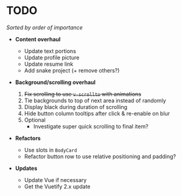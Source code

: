 # TODO

*Sorted by order of importance*

- **Content overhaul**
    - Update text portions
    - Update profile picture
    - Update resume link
    - Add snake project (+ remove others?)

- **Background/scrolling overhaul**
    1. ~~Fix scrolling to use `v-scrollto` with animations~~
    1. Tie backgrounds to top of next area instead of randomly
    1. Display black during duration of scrolling
    1. Hide button column tooltips after click & re-enable on blur
    1. Optional
        - Investigate super quick scrolling to final item?

- **Refactors**
    - Use slots in `BodyCard`
    - Refactor button row to use relative positioning and padding?

- **Updates**
    - Update Vue if necessary
    - Get the Vuetify 2.x update

